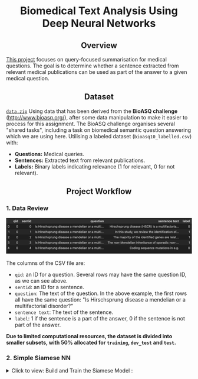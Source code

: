 # __<center>Biomedical Text Analysis Using Deep Neural Networks</center>__

## __<center>Overview</center>__
[This project](https://github.com/VivianNg9/Biomedical-Text-Analysis-Using-Deep-Neural-Networks/blob/main/Biomedical%20Text%20Analysis%20Using%20Deep%20Neural%20Networks.ipynb) focuses on query-focused summarisation for medical questions. The goal is to determine whether a sentence extracted from relevant medical publications can be used as part of the answer to a given medical question.

## __<center>Dataset</center>__
[`data.zip`](https://github.com/VivianNg9/Biomedical-Text-Analysis-Using-Deep-Neural-Networks/blob/main/data.zip)
Using data that has been derived from the **BioASQ challenge** (http://www.bioasq.org/), after some data manipulation to make it easier to process for this assignment. 
The BioASQ challenge organises several "shared tasks", including a task on biomedical semantic question answering which we are using here. 
Utilising a labeled dataset (`bioasq10_labelled.csv`) with:
- **Questions:** Medical queries.
- **Sentences:** Extracted text from relevant publications.
- **Labels:** Binary labels indicating relevance (1 for relevant, 0 for not relevant).

## __<center>Project Workflow</center>__
### 1. Data Review 
![Data Review](https://github.com/VivianNg9/Biomedical-Text-Analysis-Using-Deep-Neural-Networks/blob/main/image/DataReview%20.png)

The columns of the CSV file are:
* `qid`: an ID for a question. Several rows may have the same question ID, as we can see above.
* `sentid`: an ID for a sentence.
* `question`: The text of the question. In the above example, the first rows all have the same question: "Is Hirschsprung disease a mendelian or a multifactorial disorder?"
* `sentence text`: The text of the sentence.
* `label`: 1 if the sentence is a part of the answer, 0 if the sentence is not part of the answer.

**Due to limited computational resources, the dataset is divided into smaller subsets, with 50% allocated for `training`, `dev_test` and `test`.**

### 2. Simple Siamese NN 
<details>
  <summary>Click to view: Build and Train the Siamese Model :</summary>
  
```python
# Function to build and train the Siamese model
def train_siamese_model(input_shape, dense_layer_sizes, anchor_input, positive_input, negative_input, X_train, X_val):

    # Create the shared network
    shared_network = create_siamese_model(input_shape, dense_layer_sizes, dropout_rate=0)

    # Create the embeddings
    anchor_embedding = shared_network(anchor_input)
    positive_embedding = shared_network(positive_input)
    negative_embedding = shared_network(negative_input)

    # Compute the distances
    distances = DistanceLayer()([anchor_embedding, positive_embedding, negative_embedding])

    # Create the Siamese model
    siamese_model = Model(inputs=[anchor_input, positive_input, negative_input], outputs=distances)

    # Compile the model
    siamese_model.compile(optimizer='adam', loss=triplet_loss)

    # Define early stopping
    early_stopping = EarlyStopping(monitor='val_loss', patience=5, restore_best_weights=True)

    # Train the model
    siamese_model.fit([X_train['anchor'], X_train['positive'], X_train['negative']], np.ones(len(X_train['anchor'])), 
                       validation_data=([X_val['anchor'], X_val['positive'], X_val['negative']], np.ones(len(X_val['anchor']))),
                       epochs=3, 
                       batch_size=32, 
                       callbacks=[early_stopping])
    return siamese_model
```
<\details>
